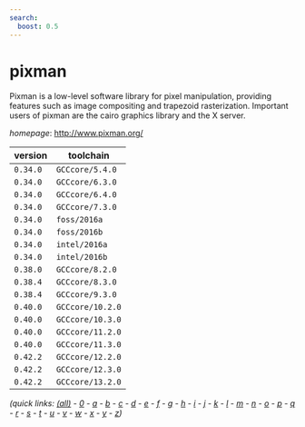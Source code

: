 ```yaml
---
search:
  boost: 0.5
---
```

# pixman

Pixman is a low-level software library for pixel manipulation, providing  features such as image compositing and trapezoid rasterization. Important  users of pixman are the cairo graphics library and the X server.

*homepage*: <http://www.pixman.org/>

version | toolchain
--------|----------
``0.34.0`` | ``GCCcore/5.4.0``
``0.34.0`` | ``GCCcore/6.3.0``
``0.34.0`` | ``GCCcore/6.4.0``
``0.34.0`` | ``GCCcore/7.3.0``
``0.34.0`` | ``foss/2016a``
``0.34.0`` | ``foss/2016b``
``0.34.0`` | ``intel/2016a``
``0.34.0`` | ``intel/2016b``
``0.38.0`` | ``GCCcore/8.2.0``
``0.38.4`` | ``GCCcore/8.3.0``
``0.38.4`` | ``GCCcore/9.3.0``
``0.40.0`` | ``GCCcore/10.2.0``
``0.40.0`` | ``GCCcore/10.3.0``
``0.40.0`` | ``GCCcore/11.2.0``
``0.40.0`` | ``GCCcore/11.3.0``
``0.42.2`` | ``GCCcore/12.2.0``
``0.42.2`` | ``GCCcore/12.3.0``
``0.42.2`` | ``GCCcore/13.2.0``


*(quick links: [(all)](../index.md) - [0](../0/index.md) - [a](../a/index.md) - [b](../b/index.md) - [c](../c/index.md) - [d](../d/index.md) - [e](../e/index.md) - [f](../f/index.md) - [g](../g/index.md) - [h](../h/index.md) - [i](../i/index.md) - [j](../j/index.md) - [k](../k/index.md) - [l](../l/index.md) - [m](../m/index.md) - [n](../n/index.md) - [o](../o/index.md) - [p](../p/index.md) - [q](../q/index.md) - [r](../r/index.md) - [s](../s/index.md) - [t](../t/index.md) - [u](../u/index.md) - [v](../v/index.md) - [w](../w/index.md) - [x](../x/index.md) - [y](../y/index.md) - [z](../z/index.md))*

